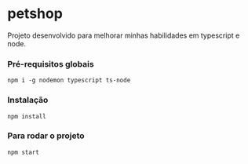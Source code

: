 # petshop
Projeto desenvolvido para melhorar minhas habilidades em typescript e node.

### Pré-requisitos globais
`npm i -g nodemon typescript ts-node`

### Instalação
`npm install`

### Para rodar o projeto
`npm start`